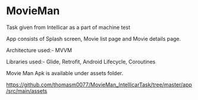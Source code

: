 # MovieMan
Task given from Intellicar as a part of machine test

App consists of Splash screen, Movie list page and Movie details page.

Architecture used:- MVVM

Libraries used:- Glide, Retrofit, Android Lifecycle, Coroutines

Movie Man Apk is available under assets folder.

https://github.com/thomasm0077/MovieMan_IntellicarTask/tree/master/app/src/main/assets
